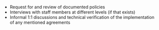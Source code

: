 
* Request for and review of documented policies
* Interviews with staff members at different levels (if that exists)
* Informal 1:1 discussions and technical verification of the implementation of any mentioned agreements
